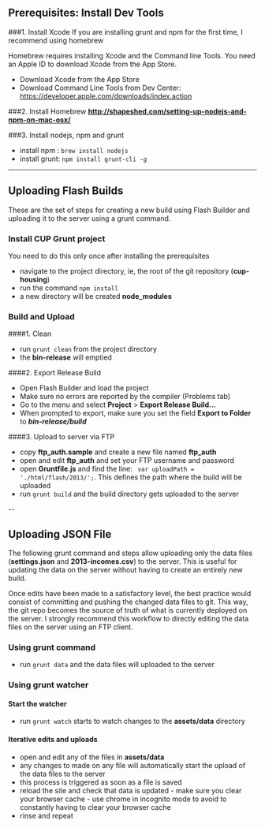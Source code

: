 ## Prerequisites: Install Dev Tools
###1. Install Xcode
If you are installing grunt and npm for the first time, I recommend using homebrew

Homebrew requires installing Xcode and the Command line Tools. You need an Apple ID to download Xcode from the App Store.

* Download Xcode from the App Store
* Download Command Line Tools from Dev Center: https://developer.apple.com/downloads/index.action 

###2. Install Homebrew
__http://shapeshed.com/setting-up-nodejs-and-npm-on-mac-osx/__

###3. Install nodejs, npm and grunt
* install npm : `brew install nodejs`
* install grunt: `npm install grunt-cli -g`

---
 
## Uploading Flash Builds
These are the set of steps for creating a new build using Flash Builder and uploading it to the server using a grunt command. 

### Install CUP Grunt project
You need to do this only once after installing the prerequisites

* navigate to the project directory, ie, the root of the git repository (__cup-housing__)
* run the command `npm install`
* a new directory will be created __node_modules__


### Build and Upload

####1. Clean
* run `grunt clean` from the project directory
* the __bin-release__ will emptied

####2. Export Release Build
* Open Flash Builder and load the project
* Make sure no errors are reported by the compiler (Problems tab) 
* Go to the menu and select __Project__ > __Export Release Build...__ 
* When prompted to export, make sure you set the field **Export to Folder** to ___bin-release/build___

####3. Upload to server via FTP
* copy __ftp_auth.sample__ and create a new file named __ftp_auth__
* open and edit __ftp_auth__ and set your FTP username and password
* open __Gruntfile.js__ and find the line: ` var uploadPath = './html/flash/2013/';`. This defines the path where the build will be uploaded
* run `grunt build` and the build directory gets uploaded to the server

--

## Uploading JSON File
The following grunt command and steps allow uploading only the data files (__settings.json__ and __2013-incomes.csv__) to the server. This is useful for updating the data on the server without having to create an entirely new build.

Once edits have been made to a satisfactory level, the best practice would consist of committing and pushing the changed data files to git. This way, the git repo becomes the source of truth of what is currently deployed on the server. I strongly recommend this workflow to directly editing the data files on the server using an FTP client.

### Using grunt command
* run `grunt data` and the data files will uploaded to the server

### Using grunt watcher
#### Start the watcher
* run `grunt watch` starts to watch changes to the __assets/data__ directory

#### Iterative edits and uploads
* open and edit any of the files in __assets/data__
* any changes to made on any file will automatically start the upload of the data files to the server
* this process is triggered as soon as a file is saved
* reload the site and check that data is updated - make sure you clear your browser cache - use chrome in incognito mode to avoid to constantly having to clear your browser cache
* rinse and repeat

 
 

